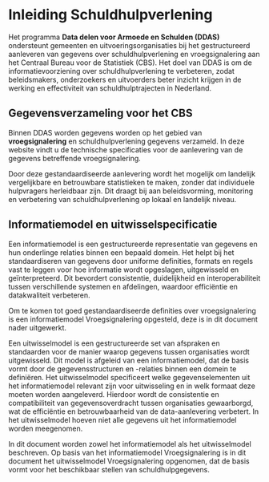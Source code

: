 # Inleiding Schuldhulpverlening

Het programma **Data delen voor Armoede en Schulden (DDAS)** ondersteunt gemeenten en uitvoeringsorganisaties bij het gestructureerd aanleveren van gegevens over schuldhulpverlening en vroegsignalering aan het Centraal Bureau voor de Statistiek (CBS). Het doel van DDAS is om de informatievoorziening over schuldhulpverlening te verbeteren, zodat beleidsmakers, onderzoekers en uitvoerders beter inzicht krijgen in de werking en effectiviteit van schuldhulptrajecten in Nederland.

## Gegevensverzameling voor het CBS

Binnen DDAS worden gegevens worden op het gebied van **vroegsignalering** en schuldhulpverlening gegevens verzameld. In deze website vindt u de technische specificaties voor de aanlevering van de gegevens betreffende vroegsignalering. 

Door deze gestandaardiseerde aanlevering wordt het mogelijk om landelijk vergelijkbare en betrouwbare statistieken te maken, zonder dat individuele hulpvragers herleidbaar zijn. Dit draagt bij aan beleidsvorming, monitoring en verbetering van schuldhulpverlening op lokaal en landelijk niveau.

## Informatiemodel en uitwisselspecificatie

Een informatiemodel is een gestructureerde representatie van gegevens en hun onderlinge relaties binnen een bepaald domein. Het helpt bij het standaardiseren van gegevens door uniforme definities, formats en regels vast te leggen voor hoe informatie wordt opgeslagen, uitgewisseld en geïnterpreteerd. Dit bevordert consistentie, duidelijkheid en interoperabiliteit tussen verschillende systemen en afdelingen, waardoor efficiëntie en datakwaliteit verbeteren.

Om te komen tot goed gestandaardiseerde definities over vroegsignalering is een informatiemodel Vroegsignalering opgesteld, deze is in dit document nader uitgewerkt.

Een uitwisselmodel is een gestructureerde set van afspraken en standaarden voor de manier waarop gegevens tussen organisaties wordt uitgewisseld. Dit model is afgeleid van een informatiemodel, dat de basis vormt door de gegevensstructuren en -relaties binnen een domein te definiëren. Het uitwisselmodel specificeert welke gegevenselementen uit het informatiemodel relevant zijn voor uitwisseling en in welk formaat deze moeten worden aangeleverd. Hierdoor wordt de consistentie en compatibiliteit van gegevensoverdracht tussen organisaties gewaarborgd, wat de efficiëntie en betrouwbaarheid van de data-aanlevering verbetert. In het uitwisselmodel hoeven niet alle gegevens uit het informatiemodel worden meegenomen.

In dit document worden zowel het informatiemodel als het uitwisselmodel beschreven. Op basis van het informatiemodel Vroegsignalering is in dit document het uitwisselmodel Vroegsignalering opgenomen, dat de basis vormt voor het beschikbaar stellen van schuldhulpgegevens.